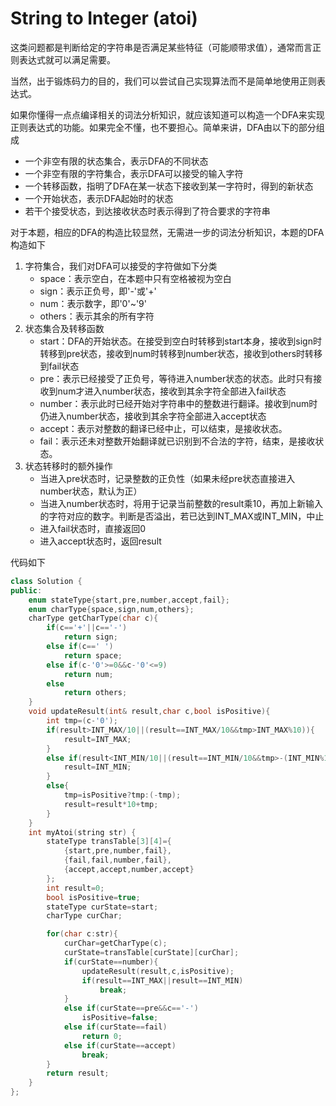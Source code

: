 # String to Integer (atoi)

这类问题都是判断给定的字符串是否满足某些特征（可能顺带求值），通常而言正则表达式就可以满足需要。

当然，出于锻炼码力的目的，我们可以尝试自己实现算法而不是简单地使用正则表达式。

如果你懂得一点点编译相关的词法分析知识，就应该知道可以构造一个DFA来实现正则表达式的功能。如果完全不懂，也不要担心。简单来讲，DFA由以下的部分组成

* 一个非空有限的状态集合，表示DFA的不同状态
* 一个非空有限的字符集合，表示DFA可以接受的输入字符
* 一个转移函数，指明了DFA在某一状态下接收到某一字符时，得到的新状态
* 一个开始状态，表示DFA起始时的状态
* 若干个接受状态，到达接收状态时表示得到了符合要求的字符串



对于本题，相应的DFA的构造比较显然，无需进一步的词法分析知识，本题的DFA构造如下

1. 字符集合，我们对DFA可以接受的字符做如下分类
   * space：表示空白，在本题中只有空格被视为空白
   * sign：表示正负号，即'-'或'+'
   * num：表示数字，即'0'~'9'
   * others：表示其余的所有字符
2. 状态集合及转移函数
   * start：DFA的开始状态。在接受到空白时转移到start本身，接收到sign时转移到pre状态，接收到num时转移到number状态，接收到others时转移到fail状态
   * pre：表示已经接受了正负号，等待进入number状态的状态。此时只有接收到num才进入number状态，接收到其余字符全部进入fail状态
   * number：表示此时已经开始对字符串中的整数进行翻译。接收到num时仍进入number状态，接收到其余字符全部进入accept状态
   * accept：表示对整数的翻译已经中止，可以结束，是接收状态。
   * fail：表示还未对整数开始翻译就已识别到不合法的字符，结束，是接收状态。
3. 状态转移时的额外操作
   * 当进入pre状态时，记录整数的正负性（如果未经pre状态直接进入number状态，默认为正）
   * 当进入number状态时，将用于记录当前整数的result乘10，再加上新输入的字符对应的数字。判断是否溢出，若已达到INT_MAX或INT_MIN，中止
   * 进入fail状态时，直接返回0
   * 进入accept状态时，返回result



代码如下



```cpp
class Solution {
public:
    enum stateType{start,pre,number,accept,fail};
    enum charType{space,sign,num,others};
    charType getCharType(char c){
        if(c=='+'||c=='-')
            return sign;
        else if(c==' ')
            return space;
        else if(c-'0'>=0&&c-'0'<=9)
            return num;
        else
            return others;
    }
    void updateResult(int& result,char c,bool isPositive){
        int tmp=(c-'0');
        if(result>INT_MAX/10||(result==INT_MAX/10&&tmp>INT_MAX%10)){
            result=INT_MAX;
        }
        else if(result<INT_MIN/10||(result==INT_MIN/10&&tmp>-(INT_MIN%10))){
            result=INT_MIN;
        }
        else{
            tmp=isPositive?tmp:(-tmp);
            result=result*10+tmp;            
        }
    }
    int myAtoi(string str) {
        stateType transTable[3][4]={
            {start,pre,number,fail},
            {fail,fail,number,fail},
            {accept,accept,number,accept}
        };
        int result=0;
        bool isPositive=true;
        stateType curState=start;
        charType curChar;

        for(char c:str){
            curChar=getCharType(c);
            curState=transTable[curState][curChar];
            if(curState==number){
                updateResult(result,c,isPositive);
                if(result==INT_MAX||result==INT_MIN)
                    break;
            }
            else if(curState==pre&&c=='-')
                isPositive=false;
            else if(curState==fail)
                return 0;
            else if(curState==accept)
                break;
        }
        return result;     
    }
};
```





